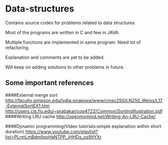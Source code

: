 # Data-structures
Contains source codes for problems related to data structures

Most of the programs are written in C and few in JAVA.

Multiple functions are implemented in same program. Need lot of refactoring.

Explanation and comments are yet to be added.

Will keep on adding solutions to other problems in future.



## Some important references

####External merge sort
		http://faculty.simpson.edu/lydia.sinapova/www/cmsc250/LN250_Weiss/L17-ExternalSortEX1.htm
		http://users.cis.fiu.edu/~prabakar/cop4722/Common/SortingIllustration.pdf
####Writing LRU cache
		http://openmymind.net/Writing-An-LRU-Cache/

####Dynamic programming(Video tutorials:simple explanation within short duration)
		https://www.youtube.com/playlist?list=PLrmLmBdmIlpsHaNTPP_jHHDx_os9ItYXr


